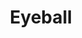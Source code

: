 ---
title: "Eyeball"
layout: full-image
thumbnail: faces/albums/3.jpg
images:
  - faces/albums/3.jpg
---